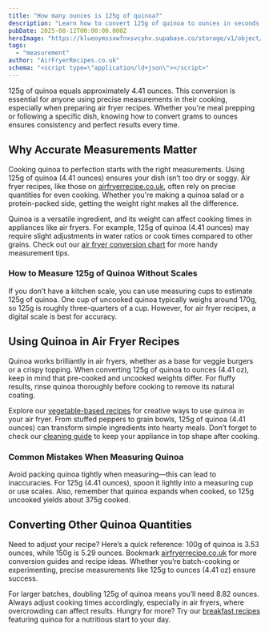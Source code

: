 ```yaml
---
title: "How many ounces is 125g of quinoa?"
description: "Learn how to convert 125g of quinoa to ounces in seconds. Perfect for air fryer recipes and precise cooking measurements."
pubDate: 2025-08-12T00:00:00.000Z
heroImage: "https://klueoymssxwfnxsvcyhv.supabase.co/storage/v1/object/public/md/how-many-ounces-is-125g-of-quinoa-6e12a510.webp"
tags:
  - "measurement"
author: "AirFryerRecipes.co.uk"
schema: "<script type=\"application/ld+json\"></script>"
---
```


<p>125g of quinoa equals approximately 4.41 ounces. This conversion is essential for anyone using precise measurements in their cooking, especially when preparing air fryer recipes. Whether you're meal prepping or following a specific dish, knowing how to convert grams to ounces ensures consistency and perfect results every time.</p>  

<h2>Why Accurate Measurements Matter</h2>  
<p>Cooking quinoa to perfection starts with the right measurements. Using 125g of quinoa (4.41 ounces) ensures your dish isn’t too dry or soggy. Air fryer recipes, like those on <a href=https://www.airfryerrecipe.co.uk/recipes>airfryerrecipe.co.uk</a>, often rely on precise quantities for even cooking. Whether you're making a quinoa salad or a protein-packed side, getting the weight right makes all the difference.</p>  

<p>Quinoa is a versatile ingredient, and its weight can affect cooking times in appliances like air fryers. For example, 125g of quinoa (4.41 ounces) may require slight adjustments in water ratios or cook times compared to other grains. Check out our <a href=https://www.airfryerrecipe.co.uk/air-fryer-conversion-chart>air fryer conversion chart</a> for more handy measurement tips.</p>  

<h3>How to Measure 125g of Quinoa Without Scales</h3>  
<p>If you don’t have a kitchen scale, you can use measuring cups to estimate 125g of quinoa. One cup of uncooked quinoa typically weighs around 170g, so 125g is roughly three-quarters of a cup. However, for air fryer recipes, a digital scale is best for accuracy.</p>  

<h2>Using Quinoa in Air Fryer Recipes</h2>  
<p>Quinoa works brilliantly in air fryers, whether as a base for veggie burgers or a crispy topping. When converting 125g of quinoa to ounces (4.41 oz), keep in mind that pre-cooked and uncooked weights differ. For fluffy results, rinse quinoa thoroughly before cooking to remove its natural coating.</p>  

<p>Explore our <a href=https://www.airfryerrecipe.co.uk/recipe-category/vegetables>vegetable-based recipes</a> for creative ways to use quinoa in your air fryer. From stuffed peppers to grain bowls, 125g of quinoa (4.41 ounces) can transform simple ingredients into hearty meals. Don’t forget to check our <a href=https://www.airfryerrecipe.co.uk/air-fryer-cleaner>cleaning guide</a> to keep your appliance in top shape after cooking.</p>  

<h3>Common Mistakes When Measuring Quinoa</h3>  
<p>Avoid packing quinoa tightly when measuring—this can lead to inaccuracies. For 125g (4.41 ounces), spoon it lightly into a measuring cup or use scales. Also, remember that quinoa expands when cooked, so 125g uncooked yields about 375g cooked.</p>  

<h2>Converting Other Quinoa Quantities</h2>  
<p>Need to adjust your recipe? Here’s a quick reference: 100g of quinoa is 3.53 ounces, while 150g is 5.29 ounces. Bookmark <a href=https://www.airfryerrecipe.co.uk>airfryerrecipe.co.uk</a> for more conversion guides and recipe ideas. Whether you’re batch-cooking or experimenting, precise measurements like 125g to ounces (4.41 oz) ensure success.</p>  

<p>For larger batches, doubling 125g of quinoa means you’ll need 8.82 ounces. Always adjust cooking times accordingly, especially in air fryers, where overcrowding can affect results. Hungry for more? Try our <a href=https://www.airfryerrecipe.co.uk/recipe-category/breakfast>breakfast recipes</a> featuring quinoa for a nutritious start to your day.</p>